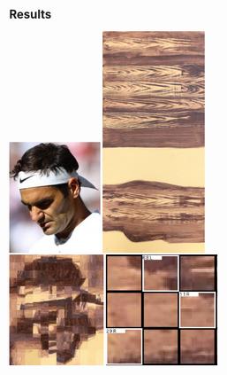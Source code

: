 

## Results

<div float="left">
    <img src="./assets/target.jpg" alt="target" height="200">
    <img src="./assets/source.jpg" alt="source" height="400">
    <img src="./assets/reconstruction.png" alt="reconstruction" height="200">
    <img src="./assets/source_annotated_closeup.png" alt="source_annotated" height="200">

</div>
<br>
